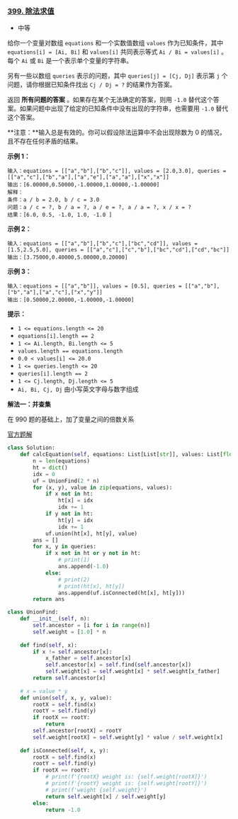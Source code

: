 ### [399. 除法求值](https://leetcode.cn/problems/evaluate-division/)

- 中等

给你一个变量对数组 `equations` 和一个实数值数组 `values` 作为已知条件，其中 `equations[i] = [Ai, Bi]` 和 `values[i]` 共同表示等式 `Ai / Bi = values[i]` 。每个 `Ai` 或 `Bi` 是一个表示单个变量的字符串。

另有一些以数组 `queries` 表示的问题，其中 `queries[j] = [Cj, Dj]` 表示第 `j` 个问题，请你根据已知条件找出 `Cj / Dj = ?` 的结果作为答案。

返回 **所有问题的答案** 。如果存在某个无法确定的答案，则用 `-1.0` 替代这个答案。如果问题中出现了给定的已知条件中没有出现的字符串，也需要用 `-1.0` 替代这个答案。

**注意：**输入总是有效的。你可以假设除法运算中不会出现除数为 0 的情况，且不存在任何矛盾的结果。

**示例 1：**

```
输入：equations = [["a","b"],["b","c"]], values = [2.0,3.0], queries = [["a","c"],["b","a"],["a","e"],["a","a"],["x","x"]]
输出：[6.00000,0.50000,-1.00000,1.00000,-1.00000]
解释：
条件：a / b = 2.0, b / c = 3.0
问题：a / c = ?, b / a = ?, a / e = ?, a / a = ?, x / x = ?
结果：[6.0, 0.5, -1.0, 1.0, -1.0 ]
```

**示例 2：**

```
输入：equations = [["a","b"],["b","c"],["bc","cd"]], values = [1.5,2.5,5.0], queries = [["a","c"],["c","b"],["bc","cd"],["cd","bc"]]
输出：[3.75000,0.40000,5.00000,0.20000]
```

**示例 3：**

```
输入：equations = [["a","b"]], values = [0.5], queries = [["a","b"],["b","a"],["a","c"],["x","y"]]
输出：[0.50000,2.00000,-1.00000,-1.00000]
```

**提示：**

- `1 <= equations.length <= 20`
- `equations[i].length == 2`
- `1 <= Ai.length, Bi.length <= 5`
- `values.length == equations.length`
- `0.0 < values[i] <= 20.0`
- `1 <= queries.length <= 20`
- `queries[i].length == 2`
- `1 <= Cj.length, Dj.length <= 5`
- `Ai, Bi, Cj, Dj` 由小写英文字母与数字组成

**解法一：并查集**

在 990 题的基础上，加了变量之间的倍数关系

[官方题解](https://leetcode.cn/problems/evaluate-division/solution/399-chu-fa-qiu-zhi-nan-du-zhong-deng-286-w45d/)

```python
class Solution:
    def calcEquation(self, equations: List[List[str]], values: List[float], queries: List[List[str]]) -> List[float]:
        n = len(equations)
        ht = dict()
        idx = 0
        uf = UnionFind(2 * n)
        for (x, y), value in zip(equations, values):
            if x not in ht:
                ht[x] = idx
                idx += 1
            if y not in ht:
                ht[y] = idx
                idx += 1
            uf.union(ht[x], ht[y], value)
        ans = []
        for x, y in queries:
            if x not in ht or y not in ht:
                # print(1)
                ans.append(-1.0)
            else:
                # print(2)
                # print(ht[x], ht[y])
                ans.append(uf.isConnected(ht[x], ht[y]))
        return ans

class UnionFind:
    def __init__(self, n):
        self.ancestor = [i for i in range(n)]
        self.weight = [1.0] * n
    
    def find(self, x):
        if x != self.ancestor[x]:
            x_father = self.ancestor[x]
            self.ancestor[x] = self.find(self.ancestor[x])
            self.weight[x] = self.weight[x] * self.weight[x_father]
        return self.ancestor[x]
    
    # x = value * y
    def union(self, x, y, value):
        rootX = self.find(x)
        rootY = self.find(y)
        if rootX == rootY:
            return
        self.ancestor[rootX] = rootY
        self.weight[rootX] = self.weight[y] * value / self.weight[x]
    
    def isConnected(self, x, y):
        rootX = self.find(x)
        rootY = self.find(y)
        if rootX == rootY:
            # print(f'{rootX} weight is: {self.weight[rootX]}')
            # print(f'{rootY} weight is: {self.weight[rootY]}')
            # print(f'weight {self.weight}')
            return self.weight[x] / self.weight[y]
        else:
            return -1.0
```

